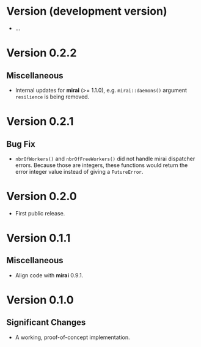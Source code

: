 # Version (development version)

 * ...
 

# Version 0.2.2

## Miscellaneous

 * Internal updates for **mirai** (>= 1.1.0), e.g. `mirai::daemons()`
   argument `resilience` is being removed.
 

# Version 0.2.1

## Bug Fix
 
 * `nbrOfWorkers()` and `nbrOfFreeWorkers()` did not handle mirai
   dispatcher errors. Because those are integers, these functions
   would return the error integer value instead of giving a
   `FutureError`.
  

# Version 0.2.0

 * First public release.


# Version 0.1.1

## Miscellaneous

 * Align code with **mirai** 0.9.1.
 

# Version 0.1.0

## Significant Changes

 * A working, proof-of-concept implementation.
